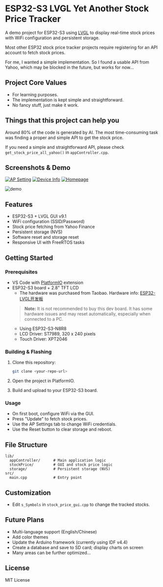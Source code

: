 # ESP32-S3 LVGL Yet Another Stock Price Tracker

A demo project for ESP32-S3 using [LVGL](https://lvgl.io/) to display real-time stock prices with WiFi configuration and persistent storage.

Most other ESP32 stock price tracker projects require registering for an API account to fetch stock prices.

For me, I wanted a simple implementation. So I found a usable API from Yahoo, which may be blocked in the future, but works for now...


## Project Core Values

- For learning purposes.
- The implementation is kept simple and straightforward.
- No fancy stuff, just make it work.

## Things that this project can help you

Around 80% of the code is generated by AI. The most time-consuming task was finding a proper and simple API to get the stock price.

If you need a simple and straightforward API, please check `get_stock_price_all_yahoo()` in `appController.cpp`.


## Screenshots & Demo

<a href="https://ibb.co/TSN560p"><img src="https://i.ibb.co/TSN560p/ap-Setting.jpg" alt="AP Setting" border="0"></a>
<a href="https://ibb.co/VWYbDJCz"><img src="https://i.ibb.co/VWYbDJCz/device-Info.jpg" alt="Device Info" border="0"></a>
<a href="https://ibb.co/Kzx6xyb1"><img src="https://i.ibb.co/Kzx6xyb1/homepage2.jpg" alt="Homepage" border="0"></a> 


![demo](https://i.ibb.co/1fD8GXL8/request.gif)

## Features

- ESP32-S3 + LVGL GUI v9.1
- WiFi configuration (SSID/Password)
- Stock price fetching from Yahoo Finance
- Persistent storage (NVS)
- Software reset and storage reset
- Responsive UI with FreeRTOS tasks

## Getting Started

### Prerequisites

- VS Code with [PlatformIO](https://platformio.org/) extension
- ESP32-S3 board + 2.8" TFT LCD
    - The hardware was purchased from Taobao. Hardware info: [ESP32-LVGL开发板](http://wiki.waaax.cn/boards/ESP32/ESP32-LVGL%E5%BC%80%E5%8F%91%E6%9D%BF.html)
    > **Note:** It is not recommended to buy this dev board. It has some hardware issues and may reset automatically, especially when connected to a PC.
    - Using ESP32-S3-N8R8
    - LCD Driver: ST7989, 320 x 240 pixels
    - Touch Driver: XPT2046  


### Building & Flashing

1. Clone this repository:
    ```sh
    git clone <your-repo-url>
    ```

2. Open the project in PlatformIO.

3. Build and upload to your ESP32-S3 board.

### Usage

- On first boot, configure WiFi via the GUI.
- Press "Update" to fetch stock prices.
- Use the AP Settings tab to change WiFi credentials.
- Use the Reset button to clear storage and reboot.

## File Structure

```
lib/
  appController/      # Main application logic
  stockPrice/         # GUI and stock price logic
  storage/            # Persistent storage (NVS)
src/
  main.cpp            # Entry point
```

## Customization

- Edit `s_Symbols` in `stock_price_gui.cpp` to change the tracked stocks.


## Future Plans

- Multi-language support (English/Chinese)
- Add color themes
- Update the Arduino framework (currently using IDF v4.4)
- Create a database and save to SD card; display charts on screen
- Many areas can be further optimized...

## License

MIT License

